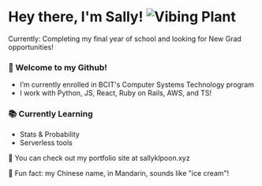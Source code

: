 # Hey there, I'm Sally! ![Vibing Plant](https://i.imgur.com/dOlKlm5.gif)

Currently: Completing my final year of school and looking for New Grad opportunities!

### 🌱 Welcome to my Github!
* I’m currently enrolled in BCIT's Computer Systems Technology program
* I work with Python, JS, React, Ruby on Rails, AWS, and TS!

### 📚 Currently Learning
* Stats & Probability
* Serverless tools

👀 You can check out my portfolio site at sallyklpoon.xyz

🍦 Fun fact: my Chinese name, in Mandarin, sounds like "ice cream"! 


